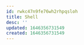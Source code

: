 ```yaml
---
id: rwkc47n9fe76wh2rhpqsloh
title: Shell
desc: ''
updated: 1646356731549
created: 1646356731549
---
```


